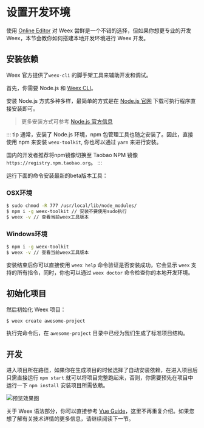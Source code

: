 # 设置开发环境

使用 [Online Editor](http://dotwe.org/vue) 对 Weex 尝鲜是一个不错的选择，但如果你想更专业的开发 Weex，本节会教你如何搭建本地开发环境进行 Weex 开发。

## 安装依赖

Weex 官方提供了`weex-cli` 的脚手架工具来辅助开发和调试。

首先，你需要 Node.js 和 [Weex CLI](https://github.com/apache/weex-cli)。

安装 Node.js 方式多种多样，最简单的方式是在 [Node.js 官网](https://nodejs.org/en/) 下载可执行程序直接安装即可。

> 更多安装方式可参考 [Node.js 官方信息](https://nodejs.org/en/download/)

::: tip
通常，安装了 Node.js 环境，npm 包管理工具也随之安装了。因此，直接使用 npm 来安装 `weex-toolkit`, 你也可以通过 `yarn` 来进行安装。

国内的开发者推荐将npm镜像切换至 Taobao NPM 镜像 `https://registry.npm.taobao.org`。
:::

运行下面的命令安装最新的beta版本工具：

### OSX环境
```bash
$ sudo chmod -R 777 /usr/local/lib/node_modules/
$ npm i -g weex-toolkit // 安装不要使用sudo执行
$ weex -v // 查看当前weex工具版本
```

### Windows环境
```bash
$ npm i -g weex-toolkit 
$ weex -v // 查看当前weex工具版本
```

安装结束后你可以直接使用 `weex help` 命令验证是否安装成功，它会显示 `weex` 支持的所有指令，同时，你也可以通过 `weex doctor` 命令检查你的本地开发环境。


## 初始化项目

然后初始化 Weex 项目：

```bash
$ weex create awesome-project
```

执行完命令后，在 `awesome-project` 目录中已经为我们生成了标准项目结构。

## 开发

进入项目所在路径，如果你在生成项目的时候选择了自动安装依赖，在进入项目后只需直接运行 `npm start` 就可以将项目完整跑起来，否则，你需要预先在项目中运行一下 `npm install` 安装项目所需依赖。

![预览效果图](https://img.alicdn.com/tfs/TB1rAcoI9zqK1RjSZPxXXc4tVXa-2384-1488.png)


关于 Weex 语法部分，你可以直接参考 [Vue Guide](https://vuejs.org/v2/guide/)，这里不再重复介绍。如果您想了解有关技术详情的更多信息，请继续阅读下一节。
